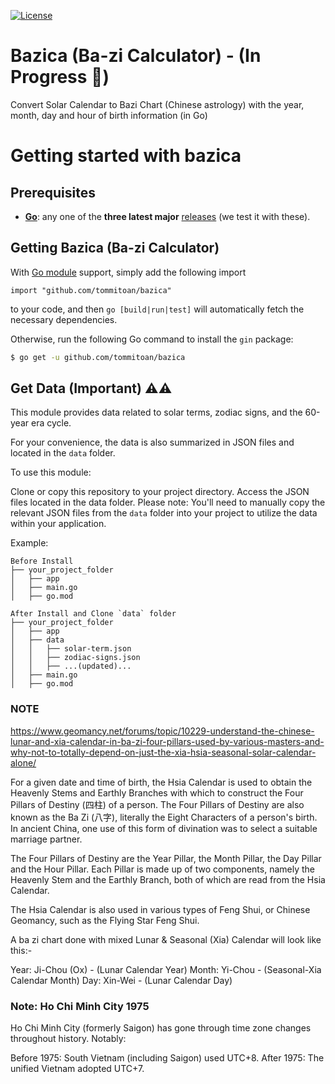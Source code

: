 [![License](https://img.shields.io/badge/license-MIT-cyan)](https://github.com/tommitoan/bazica/blob/master/LICENSE)
# Bazica (Ba-zi Calculator) - (In Progress 🚧)
Convert Solar Calendar to Bazi Chart (Chinese astrology) with the year, month, day and hour of birth information (in Go)

# Getting started with bazica

## Prerequisites

- **[Go](https://go.dev/)**: any one of the **three latest major** [releases](https://go.dev/doc/devel/release) (we test it with these).

## Getting Bazica (Ba-zi Calculator)

With [Go module](https://github.com/golang/go/wiki/Modules) support, simply add the following import

```
import "github.com/tommitoan/bazica"
```

to your code, and then `go [build|run|test]` will automatically fetch the necessary dependencies.

Otherwise, run the following Go command to install the `gin` package:

```sh
$ go get -u github.com/tommitoan/bazica
```

## Get Data (Important) ⚠️⚠️

This module provides data related to solar terms, zodiac signs, and the 60-year era cycle.

For your convenience, the data is also summarized in JSON files and located in the `data` folder.

To use this module:

Clone or copy this repository to your project directory.
Access the JSON files located in the data folder.
Please note: You'll need to manually copy the relevant JSON files from the `data` folder into your project to utilize the data within your application.

Example:
```
Before Install              
├── your_project_folder
│   ├── app
│   ├── main.go
│   ├── go.mod

After Install and Clone `data` folder
├── your_project_folder
│   ├── app
│   ├── data
│   │   ├── solar-term.json
│   │   ├── zodiac-signs.json
│   │   ├── ...(updated)...
│   ├── main.go
│   ├── go.mod
```

### NOTE
https://www.geomancy.net/forums/topic/10229-understand-the-chinese-lunar-and-xia-calendar-in-ba-zi-four-pillars-used-by-various-masters-and-why-not-to-totally-depend-on-just-the-xia-hsia-seasonal-solar-calendar-alone/

For a given date and time of birth, the Hsia Calendar is used to obtain the Heavenly Stems and Earthly Branches with which to construct the Four Pillars of Destiny (四柱) of a person. The Four Pillars of Destiny are also known as the Ba Zi (八字), literally the Eight Characters of a person's birth. In ancient China, one use of this form of divination was to select a suitable marriage partner.

The Four Pillars of Destiny are the Year Pillar, the Month Pillar, the Day Pillar and the Hour Pillar. Each Pillar is made up of two components, namely the Heavenly Stem and the Earthly Branch, both of which are read from the Hsia Calendar.

The Hsia Calendar is also used in various types of Feng Shui, or Chinese Geomancy, such as the Flying Star Feng Shui.

A ba zi chart done with mixed Lunar & Seasonal (Xia) Calendar will look like this:- 

Year: Ji-Chou (Ox) - (Lunar Calendar Year)
Month: Yi-Chou - (Seasonal-Xia Calendar Month)
Day: Xin-Wei - (Lunar Calendar Day) 

### Note: Ho Chi Minh City 1975
Ho Chi Minh City (formerly Saigon) has gone through time zone changes throughout history. Notably:

Before 1975: South Vietnam (including Saigon) used UTC+8.
After 1975: The unified Vietnam adopted UTC+7.

